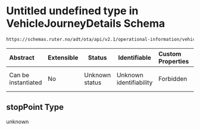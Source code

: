 # Untitled undefined type in VehicleJourneyDetails Schema

```txt
https://schemas.ruter.no/adt/ota/api/v2.1/operational-information/vehicle-journey-details.json#/examples/0/calls/0/stopPoint
```




| Abstract            | Extensible | Status         | Identifiable            | Custom Properties | Additional Properties | Access Restrictions | Defined In                                                                                                                 |
| :------------------ | ---------- | -------------- | ----------------------- | :---------------- | --------------------- | ------------------- | -------------------------------------------------------------------------------------------------------------------------- |
| Can be instantiated | No         | Unknown status | Unknown identifiability | Forbidden         | Allowed               | none                | [vehicle-journey-details.json\*](../../schema/operational-information/vehicle-journey-details.json "open original schema") |

## stopPoint Type

unknown

